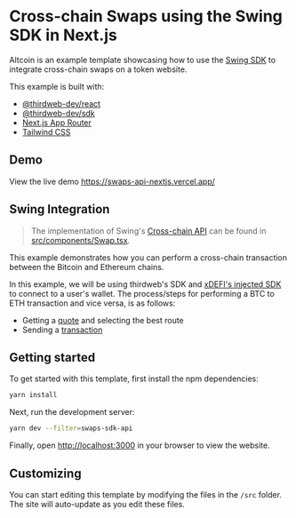 # Cross-chain Swaps using the Swing SDK in Next.js

Altcoin is an example template showcasing how to use the [Swing SDK](https://developers.swing.xyz/reference/sdk) to integrate cross-chain swaps on a token website.

This example is built with:

- [@thirdweb-dev/react](https://portal.thirdweb.com/react)
- [@thirdweb-dev/sdk](https://portal.thirdweb.com/typescript)
- [Next.js App Router](https://nextjs.org)
- [Tailwind CSS](https://tailwindcss.com)

## Demo

View the live demo https://swaps-api-nextjs.vercel.app/

## Swing Integration

>The implementation of Swing's [Cross-chain API](https://developers.swing.xyz/reference/api) can be found in [src/components/Swap.tsx](./src/components/Swap.tsx).

This example demonstrates how you can perform a cross-chain transaction between the Bitcoin and Ethereum chains. 

In this example, we will be using thirdweb's SDK and [xDEFI's injected SDK](https://docs.xdefi.io/docs) to connect to a user's wallet. The process/steps for performing a BTC to ETH transaction and vice versa, is as follows:

- Getting a [quote](https://developers.swing.xyz/reference/api/cross-chain/1169f8cbb6937-request-a-transfer-quote) and selecting the best route
- Sending a [transaction](https://developers.swing.xyz/reference/api/cross-chain/d83d0d65028dc-send-transfer)

## Getting started

To get started with this template, first install the npm dependencies:

```bash
yarn install
```

Next, run the development server:

```bash
yarn dev --filter=swaps-sdk-api
```

Finally, open [http://localhost:3000](http://localhost:3000) in your browser to view the website.

## Customizing

You can start editing this template by modifying the files in the `/src` folder. The site will auto-update as you edit these files.
